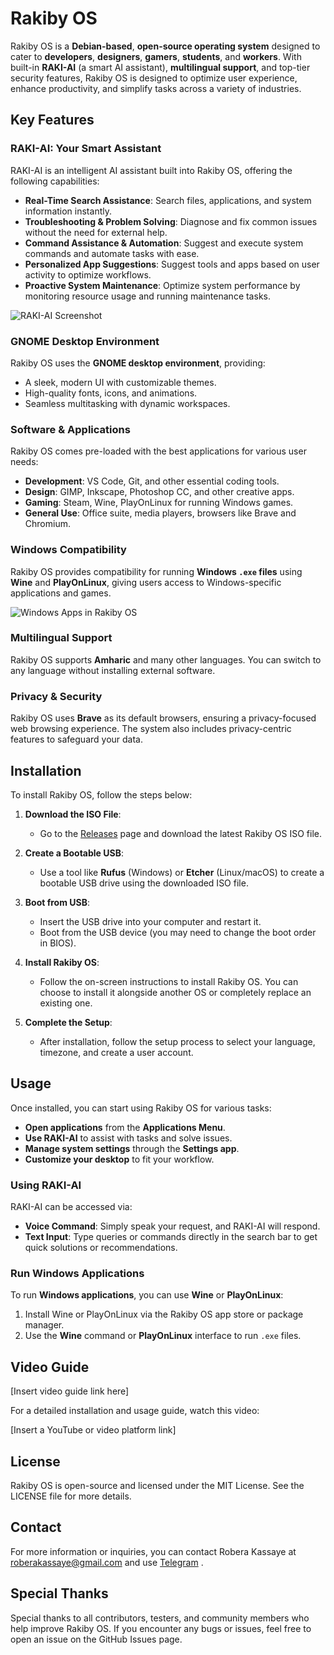 # Rakiby OS

Rakiby OS is a **Debian-based**, **open-source operating system** designed to cater to **developers**, **designers**, **gamers**, **students**, and **workers**. With built-in **RAKI-AI** (a smart AI assistant), **multilingual support**, and top-tier security features, Rakiby OS is designed to optimize user experience, enhance productivity, and simplify tasks across a variety of industries.

## Key Features

### RAKI-AI: Your Smart Assistant
RAKI-AI is an intelligent AI assistant built into Rakiby OS, offering the following capabilities:
- **Real-Time Search Assistance**: Search files, applications, and system information instantly.
- **Troubleshooting & Problem Solving**: Diagnose and fix common issues without the need for external help.
- **Command Assistance & Automation**: Suggest and execute system commands and automate tasks with ease.
- **Personalized App Suggestions**: Suggest tools and apps based on user activity to optimize workflows.
- **Proactive System Maintenance**: Optimize system performance by monitoring resource usage and running maintenance tasks.

![RAKI-AI Screenshot](path/to/your/image.png)

### GNOME Desktop Environment
Rakiby OS uses the **GNOME desktop environment**, providing:
- A sleek, modern UI with customizable themes.
- High-quality fonts, icons, and animations.
- Seamless multitasking with dynamic workspaces.

### Software & Applications
Rakiby OS comes pre-loaded with the best applications for various user needs:
- **Development**: VS Code, Git, and other essential coding tools.
- **Design**: GIMP, Inkscape, Photoshop CC, and other creative apps.
- **Gaming**: Steam, Wine, PlayOnLinux for running Windows games.
- **General Use**: Office suite, media players, browsers like Brave and Chromium.

### Windows Compatibility
Rakiby OS provides compatibility for running **Windows `.exe` files** using **Wine** and **PlayOnLinux**, giving users access to Windows-specific applications and games.

![Windows Apps in Rakiby OS](path/to/your/image2.png)

### Multilingual Support
Rakiby OS supports **Amharic** and many other languages. You can switch to any language without installing external software.

### Privacy & Security
Rakiby OS uses **Brave**  as its default browsers, ensuring a privacy-focused web browsing experience. The system also includes privacy-centric features to safeguard your data.

## Installation

To install Rakiby OS, follow the steps below:

1. **Download the ISO File**:
   - Go to the [Releases](https://github.com/mrrobot0047/RAKIBY/releases) page and download the latest Rakiby OS ISO file.

2. **Create a Bootable USB**:
   - Use a tool like **Rufus** (Windows) or **Etcher** (Linux/macOS) to create a bootable USB drive using the downloaded ISO file.

3. **Boot from USB**:
   - Insert the USB drive into your computer and restart it.
   - Boot from the USB device (you may need to change the boot order in BIOS).

4. **Install Rakiby OS**:
   - Follow the on-screen instructions to install Rakiby OS. You can choose to install it alongside another OS or completely replace an existing one.

5. **Complete the Setup**:
   - After installation, follow the setup process to select your language, timezone, and create a user account.

## Usage

Once installed, you can start using Rakiby OS for various tasks:

- **Open applications** from the **Applications Menu**.
- **Use RAKI-AI** to assist with tasks and solve issues.
- **Manage system settings** through the **Settings app**.
- **Customize your desktop** to fit your workflow.

### Using RAKI-AI
RAKI-AI can be accessed via:
- **Voice Command**: Simply speak your request, and RAKI-AI will respond.
- **Text Input**: Type queries or commands directly in the search bar to get quick solutions or recommendations.

### Run Windows Applications
To run **Windows applications**, you can use **Wine** or **PlayOnLinux**:
1. Install Wine or PlayOnLinux via the Rakiby OS app store or package manager.
2. Use the **Wine** command or **PlayOnLinux** interface to run `.exe` files.

## Video Guide

[Insert video guide link here]

For a detailed installation and usage guide, watch this video:

[Insert a YouTube or video platform link]

## License
Rakiby OS is open-source and licensed under the MIT License. See the LICENSE file for more details.

## Contact
For more information or inquiries, you can contact Robera Kassaye at roberakassaye@gmail.com and use [Telegram](https://t.me/+8DHgRIBVW9wwZGQ0) .

## Special Thanks
Special thanks to all contributors, testers, and community members who help improve Rakiby OS. If you encounter any bugs or issues, feel free to open an issue on the GitHub Issues page.

